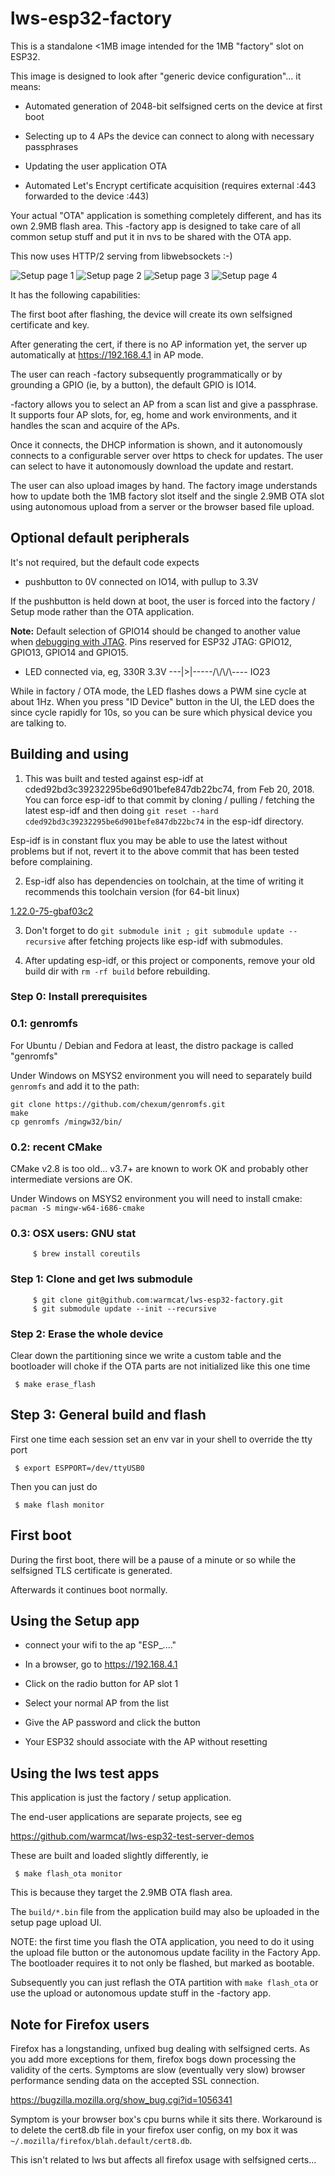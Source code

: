 lws-esp32-factory
=================

This is a standalone <1MB image intended for the 1MB "factory" slot on ESP32.

This image is designed to look after "generic device configuration"... it means:

 - Automated generation of 2048-bit selfsigned certs on the device at first boot

 - Selecting up to 4 APs the device can connect to along with necessary passphrases

 - Updating the user application OTA

 - Automated Let's Encrypt certificate acquisition (requires external :443 forwarded
   to the device :443)

Your actual "OTA" application is something completely different, and has its own 2.9MB
flash area.  This -factory app is designed to take care of all common setup stuff and
put it in nvs to be shared with the OTA app.

This now uses HTTP/2 serving from libwebsockets :-)

![Setup page 1](https://libwebsockets.org/factory-1.png)
![Setup page 2](https://libwebsockets.org/factory-2.png)
![Setup page 3](https://libwebsockets.org/factory-3.png)
![Setup page 4](https://libwebsockets.org/factory-4.png)

It has the following capabilities:

The first boot after flashing, the device will create its own selfsigned certificate and key.

After generating the cert, if there is no AP information yet, the server up automatically at https://192.168.4.1 in AP mode.

The user can reach -factory subsequently programmatically or by grounding a GPIO (ie, by a button), the default GPIO is IO14.

-factory allows you to select an AP from a scan list and give a passphrase.  It supports four AP slots,
for, eg, home and work environments, and it handles the scan and acquire of the APs.

Once it connects, the DHCP information is shown, and it autonomously connects to a configurable server over https to check for updates.  The user can select to have it autonomously download the update and restart.

The user can also upload images by hand.  The factory image understands how to update both the 1MB factory slot itself and the single 2.9MB OTA slot using autonomous upload from a server or the browser based file upload.

## Optional default peripherals

It's not required, but the default code expects

 - pushbutton to 0V connected on IO14, with pullup to 3.3V

If the pushbutton is held down at boot, the user is forced into the factory / Setup mode rather than the OTA application.

**Note:** Default selection of GPIO14 should be changed to another value when [debugging with JTAG](http://esp-idf.readthedocs.io/en/latest/api-guides/jtag-debugging/index.html). Pins reserved for ESP32 JTAG: GPIO12, GPIO13, GPIO14 and GPIO15.

 - LED connected via, eg, 330R   3.3V ---|>|-----/\\/\\/\\---- IO23

While in factory / OTA mode, the LED flashes dows a PWM sine cycle at about 1Hz.  When you press "ID Device" button in the UI, the LED does the since cycle rapidly for 10s, so you can be sure which physical device you are talking to.


## Building and using

1) This was built and tested against esp-idf at cded92bd3c39232295be6d901befe847db22bc74,
from Feb 20, 2018.  You can force esp-idf to that commit by cloning / pulling / fetching
the latest esp-idf and then doing `git reset --hard cded92bd3c39232295be6d901befe847db22bc74`
in the esp-idf directory.

Esp-idf is in constant flux you may be able to use the latest without problems but if not,
revert it to the above commit that has been tested before complaining.

2) Esp-idf also has dependencies on toolchain, at the time of writing it recommends this toolchain version (for 64-bit linux)

[1.22.0-75-gbaf03c2](https://dl.espressif.com/dl/xtensa-esp32-elf-linux64-1.22.0-75-gbaf03c2-5.2.0.tar.gz)

3) Don't forget to do `git submodule init ; git submodule update --recursive` after fetching projects like esp-idf with submodules.

4) After updating esp-idf, or this project or components, remove your old build dir with `rm -rf build` before rebuilding.

### Step 0: Install prerequisites

### 0.1: genromfs

For Ubuntu / Debian and Fedora at least, the distro package is called "genromfs"

Under Windows on MSYS2 environment you will need to separately build `genromfs` and add it to the path:

```
git clone https://github.com/chexum/genromfs.git
make
cp genromfs /mingw32/bin/
```

### 0.2: recent CMake

CMake v2.8 is too old... v3.7+ are known to work OK and probably other intermediate versions are OK.

Under Windows on MSYS2 environment you will need to install cmake: `pacman -S mingw-w64-i686-cmake`

### 0.3: OSX users: GNU stat

```
     $ brew install coreutils
```

### Step 1: Clone and get lws submodule

```
     $ git clone git@github.com:warmcat/lws-esp32-factory.git
     $ git submodule update --init --recursive
```

### Step 2: Erase the whole device

Clear down the partitioning since we write a custom table and the bootloader
will choke if the OTA parts are not initialized like this one time

```
 $ make erase_flash
```

## Step 3: General build and flash

First one time each session set an env var in your shell to override the tty port

```
 $ export ESPPORT=/dev/ttyUSB0
```

Then you can just do

```
 $ make flash monitor
```

## First boot

During the first boot, there will be a pause of a minute or so while the selfsigned
TLS certificate is generated.

Afterwards it continues boot normally.

## Using the Setup app

 - connect your wifi to the ap "ESP_...."

 - In a browser, go to https://192.168.4.1

 - Click on the radio button for AP slot 1

 - Select your normal AP from the list

 - Give the AP password and click the button

 - Your ESP32 should associate with the AP without resetting

## Using the lws test apps

This application is just the factory / setup application.

The end-user applications are separate projects, see eg

https://github.com/warmcat/lws-esp32-test-server-demos

These are built and loaded slightly differently, ie

```
 $ make flash_ota monitor
```

This is because they target the 2.9MB OTA flash area.

The `build/*.bin` file from the application build may also be uploaded in the setup page upload UI.

NOTE: the first time you flash the OTA application, you need to do it using the
upload file button or the autonomous update facility in the Factory App.  The bootloader
requires it to not only be flashed, but marked as bootable.

Subsequently you can just reflash the OTA partition with `make flash_ota` or use the upload or autonomous update stuff in the -factory app.

## Note for Firefox users

Firefox has a longstanding, unfixed bug dealing with selfsigned certs.  As you add more exceptions for them,
firefox bogs down processing the validity of the certs.  Symptoms are slow (eventually very slow) browser
performance sending data on the accepted SSL connection.

https://bugzilla.mozilla.org/show_bug.cgi?id=1056341

Symptom is your browser box's cpu burns while it sits there.  Workaround is to delete the cert8.db file in
your firefox user config, on my box it was `~/.mozilla/firefox/blah.default/cert8.db`.

This isn't related to lws but affects all firefox usage with selfsigned certs...

